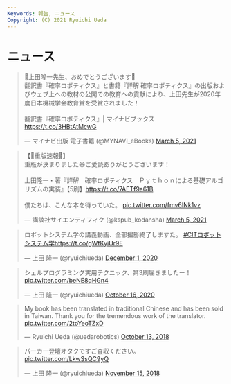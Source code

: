 ```yaml
---
Keywords: 報告, ニュース
Copyright: (C) 2021 Ryuichi Ueda
---
```


# ニュース

<blockquote class="twitter-tweet" data-partner="tweetdeck"><p lang="ja" dir="ltr">🎊上田隆一先生、おめでとうございます🎊<br>翻訳書『確率ロボティクス』と書籍『詳解 確率ロボティクス』の出版およびウェブ上への教材の公開での教育への貢献により、上田先生が2020年度日本機械学会教育賞を受賞されました！<br><br>翻訳書『確率ロボティクス』| マイナビブックス<a href="https://t.co/3HBtAtMcwG">https://t.co/3HBtAtMcwG</a></p>&mdash; マイナビ出版 電子書籍 (@MYNAVI_eBooks) <a href="https://twitter.com/MYNAVI_eBooks/status/1367671620714700801?ref_src=twsrc%5Etfw">March 5, 2021</a></blockquote>
<script async src="https://platform.twitter.com/widgets.js" charset="utf-8"></script>


<blockquote class="twitter-tweet" data-partner="tweetdeck"><p lang="ja" dir="ltr">【🎉重版速報🎉】<br>重版が決まりました😆ご愛読ありがとうございます！<br><br>上田隆一・著『詳解　確率ロボティクス　Ｐｙｔｈｏｎによる基礎アルゴリズムの実装』【5刷】<a href="https://t.co/7AETf9a61B">https://t.co/7AETf9a61B</a><br><br>僕たちは、こんな本を待っていた。 <a href="https://t.co/fmv6INk1vz">pic.twitter.com/fmv6INk1vz</a></p>&mdash; 講談社サイエンティフィク (@kspub_kodansha) <a href="https://twitter.com/kspub_kodansha/status/1367641013259440128?ref_src=twsrc%5Etfw">March 5, 2021</a></blockquote>
<script async src="https://platform.twitter.com/widgets.js" charset="utf-8"></script>


<blockquote class="twitter-tweet" data-partner="tweetdeck"><p lang="ja" dir="ltr">ロボットシステム学の講義動画、全部撮影終了しますた。 <a href="https://twitter.com/hashtag/CIT%E3%83%AD%E3%83%9C%E3%83%83%E3%83%88%E3%82%B7%E3%82%B9%E3%83%86%E3%83%A0%E5%AD%A6?src=hash&amp;ref_src=twsrc%5Etfw">#CITロボットシステム学</a><a href="https://t.co/gWfKyiUr9E">https://t.co/gWfKyiUr9E</a></p>&mdash; 上田 隆一 (@ryuichiueda) <a href="https://twitter.com/ryuichiueda/status/1333727629615087618?ref_src=twsrc%5Etfw">December 1, 2020</a></blockquote>
<script async src="https://platform.twitter.com/widgets.js" charset="utf-8"></script>

<blockquote class="twitter-tweet" data-partner="tweetdeck"><p lang="ja" dir="ltr">シェルプログラミング実用テクニック、第3刷届きましたー！ <a href="https://t.co/beNE8qHGn4">pic.twitter.com/beNE8qHGn4</a></p>&mdash; 上田 隆一 (@ryuichiueda) <a href="https://twitter.com/ryuichiueda/status/1316915244141322242?ref_src=twsrc%5Etfw">October 16, 2020</a></blockquote>
<script async src="https://platform.twitter.com/widgets.js" charset="utf-8"></script>

<blockquote class="twitter-tweet" data-partner="tweetdeck"><p lang="en" dir="ltr">My book has been translated in traditional Chinese and has been sold in Taiwan. Thank you for the tremendous work of the translator. <a href="https://t.co/2toYeoTZxD">pic.twitter.com/2toYeoTZxD</a></p>&mdash; Ryuichi Ueda (@uedarobotics) <a href="https://twitter.com/uedarobotics/status/1050933636898254850?ref_src=twsrc%5Etfw">October 13, 2018</a></blockquote>
<script async src="https://platform.twitter.com/widgets.js" charset="utf-8"></script>

<blockquote class="twitter-tweet" data-partner="tweetdeck"><p lang="ja" dir="ltr">パーカー登壇オタクですご査収ください。 <a href="https://t.co/LkwSsQC9yQ">pic.twitter.com/LkwSsQC9yQ</a></p>&mdash; 上田 隆一 (@ryuichiueda) <a href="https://twitter.com/ryuichiueda/status/1063029083607490561?ref_src=twsrc%5Etfw">November 15, 2018</a></blockquote>
<script async src="https://platform.twitter.com/widgets.js" charset="utf-8"></script>

